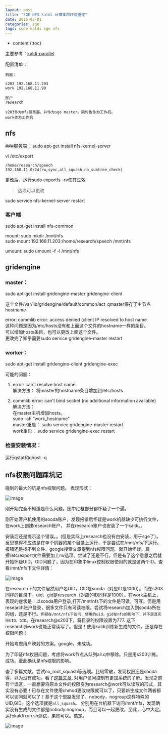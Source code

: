 ```yaml
---
layout: post
title: "SGE NFS kaldi 计算集群环境搭建"
date: 2016-02-01
categories: sge
tags: code kaldi sge nfs
---
```

* content
{:toc}




主要参考：[kaldi-parallel](http://kaldi-asr.org/doc/queue.html)

配置清单：

```
机器：

s203 192.168.11.203  
work 192.168.11.90

账户
research

s203作为nfs服务器，并作为sge master。同时也作为工作机。
work作为工作机
```

## nfs

###服务端：
sudo apt-get install nfs-kernel-server

vi /etc/export

```
/home/research/speech 192.168.11.0/24(rw,sync,all_squash,no_subtree_check)
```

更改后，运行sudo exportfs -rv使其生效

> 选项可以更改

sudo service nfs-kernel-server restart

### 客户端
sudo apt-get install nfs-common

mount:
sudo mkdir /mnt/nfs  
sudo mount 192.168.11.203:/home/research/speech /mnt/nfs

umount:
sudo umount -f -l /mnt/nfs



## gridengine


### master：
sudo apt-get install gridengine-master gridengine-client

这个文件/var/lib/gridengine/default/common/act_qmaster保存了主节点hostname

error: commlib error: access denied (client IP resolved to host name  
这种问题是因为/etc/hosts没有和上面这个文件的hostname一样的条目。  
可以增加hosts条目，也可以更改上面这个文件。  
更改完了知乎需要sudo service gridengine-master restart


### worker：

sudo apt-get install gridengine-client gridengine-exec

可能的问题：  

1. error: can't resolve host name  
解决方法： 将master的hostname条目增加到/etc/hosts

2. commlib error: can't bind socket (no additional information available)  
解决方法：  
在master主机增加hosts。  
sudo -ah “work_hostname"  
master重启： sudo service gridengine-master restart  
work重启： sudo service gridengine-exec restart

### 检查安装情况：
运行qstat和qhost -q

## nfs权限问题踩坑记
碰到的最大的坑是nfs权限问题。 表现形式：

![image](http://vsooda.github.io/assets/sge/path_error.png)

刚开始完全不知道是什么问题。图中红框部分都怀疑了一个遍。

刚开始客户机使用的sooda账户，发现报错后怀疑是work机器缺少可执行文件，在work上创建research账户， 并在research账户也安装了一个kaldi。。

安装后还是提示这个错误。。(但是实际上research也没有白安装，用于sge了）。 反思觉得不应该是在单个机器的某个目录上运行，于是尝试在/mnt/nfs/下运行。报错还是找不到文件。google搜索文章提到nfs权限问题。就开始怀疑。肩擦/etc/export文件需要加上rw选项。尝试了还是不行。但是有了这个意思之后就开始怀疑UID，GID问题了，因为在印象中linux控制权限使用的就是这两个ID。查看/mnt/nfs下文件详情：  

![image](http://vsooda.github.io/assets/sge/uid_gid.png)

在research下的文件居然用户名UID，GID是sooda（对应ID是1000）。而在s203同样的目录下，uid，gid是research（对应的ID同样是1000）。在work主机上， 表现的症状是：以sooda用户登录,打开/mnt/nfs下的文件是可读，可写。但是用research账户登录，很多文件只有可读权限。尝试将research加入到sooda所在的组，还是不行。`怀疑在/mnt/nfs下访问，使用的uid，gid在nfs的影响下，并不是其实际UID，GID`。在research@s203下，将目录的权限设置为777. 这下research@work也能正常读写了。但是！使用kaldi训练新生成的文件，还是存在权限问题！

开始考虑用户映射的方案。google，未成功。

为了印证nfs权限问题，考虑将work节点从队列all.q中移除。只是用s203训练。成功。至此确认是nfs权限的影响。

查了多篇文献，尝试no_root_squash等选项。比较零散，发现权限还是sooda得，以为没有成功。看了[这篇文章](http://www.cnblogs.com/mchina/archive/2013/01/03/2840040.html), 对用户访问控制有更加系统的了解。发现之前有个误区，一直想要将原本文件的权限变为research@work可以读写的形式，其实没有必要！已存在文件使用chmod更改权限就可以了，只要新生成文件两者都可以访问就可以了！基于这个思路发现了，nobody，nogroup这样特殊的UID,GID。这个选项就是`all_squash`。 分别用在台机器下访问/mnt/nfs，发现确实没有生成的文件都是nobody:nogroup，而且可以一起更改，至此，心中大定。运行kaldi run.sh测试，果然可以。搞定。

![image](http://vsooda.github.io/assets/sge/nobody.png)
